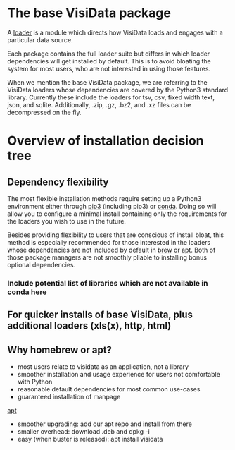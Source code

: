 # The base VisiData package

A [loader](/docs/loaders/) is a module which directs how VisiData loads and engages with a particular data source. 

Each package contains the full loader suite but differs in which loader dependencies will get installed by default. This is to avoid bloating the system for most users, who are not interested in using those features.

When we mention the base VisiData package, we are referring to the VisiData loaders whose dependencies are covered by the Python3 standard library. Currently these include the loaders for tsv, csv, fixed width text, json, and sqlite. Additionally, .zip, .gz, .bz2, and .xz files can be decompressed on the fly.

# Overview of installation decision tree

## Dependency flexibility

The most flexible installation methods require setting up a Python3 environment either through [pip3](#pip3) (including pip3) or [conda](#conda). Doing so will allow you to configure a minimal install containing only the requirements for the loaders you wish to use in the future.

Besides providing flexibility to users that are conscious of install bloat, this method is especially recommended for those interested in the loaders whose dependencies are not included by default in [brew]() or [apt](). Both of those package managers are not smoothly pliable to installing bonus optional dependencies.

### Include potential list of libraries which are not available in conda here

## For quicker installs of base VisiData, plus additional loaders (xls(x), http, html)

## Why homebrew or apt?
* most users relate to visidata as an application, not a library
* smoother installation and usage experience for users not comfortable with Python
* reasonable default dependencies for most common use-cases
* guaranteed installation of manpage

[apt](#apt)
- smoother upgrading: add our apt repo and install from there
- smaller overhead: download .deb and dpkg -i
- easy (when buster is released): apt install visidata
